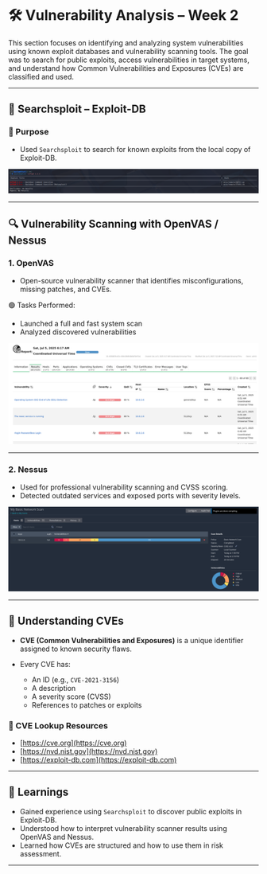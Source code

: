 # 🛠️ Vulnerability Analysis – Week 2

This section focuses on identifying and analyzing system vulnerabilities using known exploit databases and vulnerability scanning tools. The goal was to search for public exploits, access vulnerabilities in target systems, and understand how Common Vulnerabilities and Exposures (CVEs) are classified and used.

---

## 🔎 Searchsploit – Exploit-DB 

### 🔹 Purpose
- Used `Searchsploit` to search for known exploits from the local copy of Exploit-DB.
  
![Searchsploit Screenshot](Images/searchsploit.png)

---

## 🔍 Vulnerability Scanning with OpenVAS / Nessus

### 1. **OpenVAS**

* Open-source vulnerability scanner that identifies misconfigurations, missing patches, and CVEs.

🟢 Tasks Performed:

* Launched a full and fast system scan
* Analyzed discovered vulnerabilities

![OpenVAS Screenshot](Images/openvas.png)

---

### 2. **Nessus** 

* Used for professional vulnerability scanning and CVSS scoring.
* Detected outdated services and exposed ports with severity levels.

![Nessus Screenshot](Images/nessus.png)

---

## 🧾 Understanding CVEs

* **CVE (Common Vulnerabilities and Exposures)** is a unique identifier assigned to known security flaws.
* Every CVE has:

  * An ID (e.g., `CVE-2021-3156`)
  * A description
  * A severity score (CVSS)
  * References to patches or exploits

### 🔹 CVE Lookup Resources

* [https://cve.org](https://cve.org)
* [https://nvd.nist.gov](https://nvd.nist.gov)
* [https://exploit-db.com](https://exploit-db.com)

---

## 🧠 Learnings

* Gained experience using `Searchsploit` to discover public exploits in Exploit-DB.
* Understood how to interpret vulnerability scanner results using OpenVAS and Nessus.
* Learned how CVEs are structured and how to use them in risk assessment.

---
